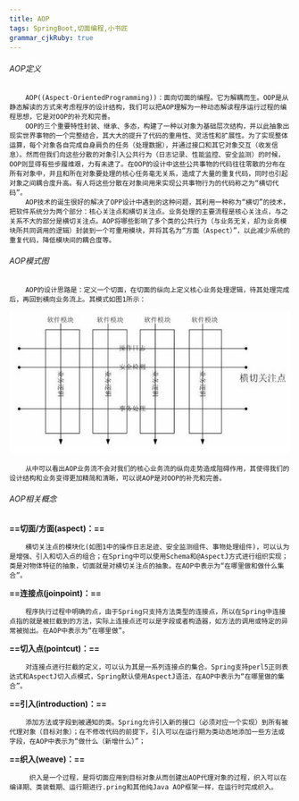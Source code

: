 ```yaml
---
title: AOP
tags: SpringBoot,切面编程,小书匠
grammar_cjkRuby: true
---
```

###### AOP定义
		AOP((Aspect-OrientedProgramming))：面向切面的编程。它为解耦而生。OOP是从静态解读的方式来考虑程序的设计结构，我们可以把AOP理解为一种动态解读程序运行过程的编程思想，它是对OOP的补充和完善。
		OOP的三个重要特性封装、继承、多态，构建了一种以对象为基础层次结构，并以此抽象出现实世界事物的一个完整结合，其大大的提升了代码的重用性、灵活性和扩展性。为了实现整体运算，每个对象各自完成自身肩负的任务（处理数据），并通过接口和其它对象交互（收发信息）。然而但我们向这些分散的对象引入公共行为（日志记录、性能监控、安全监测）的时候，OOP则显得有些步履维艰，力有未逮了。在OOP的设计中这些公共事物的代码往往零散的分布在所有对象中，并且和所在对象要处理的核心任务毫无关系，造成了大量的重复代码，同时也引起对象之间耦合度升高。有人将这些分散在对象间用来实现公共事物行为的代码称之为“横切代码”。
		AOP技术的诞生很好的解决了OPP设计中遇到的这种问题，其利用一种称为“横切”的技术，把软件系统分为两个部分：核心关注点和横切关注点。业务处理的主要流程是核心关注点，与之关系不大的部分是横切关注点。AOP将哪些影响了多个类的公共行为（与业务无关，却为业务模块所共同调用的逻辑）封装到一个可重用模块，并将其名为“方面（Aspect）”，以此减少系统的重复代码，降低模块间的耦合度等。
###### AOP模式图
		AOP的设计思路是：定义一个切面，在切面的纵向上定义核心业务处理逻辑，待其处理完成后，再回到横向业务流上。其模式如图1所示：
![图1 AOP设计](AOP设计.JPG)

		从中可以看出AOP业务流不会对我们的核心业务流的纵向走势造成阻碍作用，其使得我们的设计结构和业务变得更加精简和清晰，可以说AOP是对OOP的补充和完善。
###### AOP相关概念
**==切面/方面(aspect)：==**

		横切关注点的模块化(如图1中的操作日志足迹、安全监测组件、事物处理组件)，可以认为是增强、引入和切入点的组合；在Spring中可以使用Schema和@AspectJ方式进行组织实现；类是对物体特征的抽象，切面就是对横切关注点的抽象。在AOP中表示为“在哪里做和做什么集合”。
**==连接点(joinpoint)：==**	

		程序执行过程中明确的点，由于Spring只支持方法类型的连接点，所以在Spring中连接点指的就是被拦截到的方法，实际上连接点还可以是字段或者构造器，如方法的调用或特定的异常被抛出。在AOP中表示为“在哪里做”。
**==切入点(pointcut)：==**	

		对连接点进行拦截的定义，可以认为其是一系列连接点的集合。Spring支持perl5正则表达式和AspectJ切入点模式，Spring默认使用AspectJ语法，在AOP中表示为“在哪里做的集合”。	
**==引入(introduction)：==**	

		添加方法或字段到被通知的类。Spring允许引入新的接口（必须对应一个实现）到所有被代理对象（目标对象）；在不修改代码的前提下，引入可以在运行期为类动态地添加一些方法或字段，在AOP中表示为“做什么（新增什么）”；
**==织入(weave)：==**	
		
		 织入是一个过程，是将切面应用到目标对象从而创建出AOP代理对象的过程，织入可以在编译期、类装载期、运行期进行.pring和其他纯Java AOP框架一样，在运行时完成织入。


